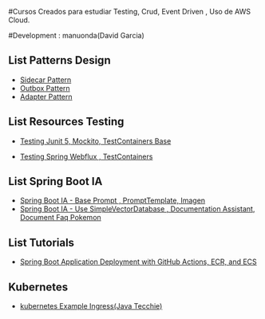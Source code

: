 #Cursos Creados para estudiar Testing, Crud, Event Driven , Uso de AWS Cloud.

#Development : manuonda(David Garcia)

## List Patterns Design
- [Sidecar Pattern](https://github.com/manuonda/java-project/tree/main/patterns/sidecar)
- [Outbox Pattern](https://github.com/manuonda/java-project/tree/main/patterns/outbox-pattern)
- [Adapter Pattern](https://github.com/manuonda/java-project/tree/main/patterns/pattern-adapter)

## List Resources Testing

- [Testing Junit 5, Mockito, TestContainers Base ](https://github.com/manuonda/java-project/tree/main/testing-base-container)

- [Testing Spring Webflux , TestContainers ](https://github.com/manuonda/java-project/tree/main/testing-webflux )

## List Spring Boot IA
- [Spring Boot IA - Base Prompt , PromptTemplate, Imagen](https://github.com/manuonda/java-project/tree/main/ia/open-ai-chat)
- [Spring Boot IA - Use SimpleVectorDatabase , Documentation Assistant, Document Faq Pokemon](https://github.com/manuonda/java-project/tree/main/ia/tutorial-base-rag)

## List Tutorials 
- [Spring Boot Application Deployment with GitHub Actions, ECR, and ECS](https://github.com/manuonda/java-project/tree/main/tutorials/aws-example-ecs)



## Kubernetes 
- [kubernetes Example Ingress(Java Tecchie)](https://github.com/manuonda/java-project/tree/main/kubernetes/example-ingress)


